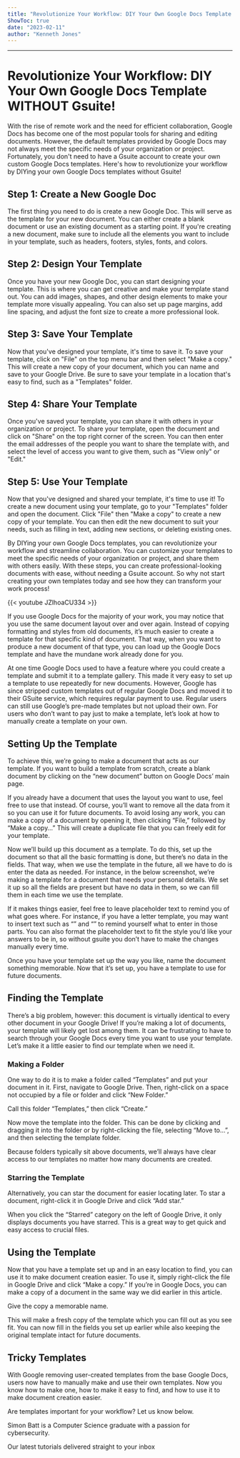 ```yaml
---
title: "Revolutionize Your Workflow: DIY Your Own Google Docs Template WITHOUT Gsuite!"
ShowToc: true 
date: "2023-02-11"
author: "Kenneth Jones"
---
```

*****
# Revolutionize Your Workflow: DIY Your Own Google Docs Template WITHOUT Gsuite!

With the rise of remote work and the need for efficient collaboration, Google Docs has become one of the most popular tools for sharing and editing documents. However, the default templates provided by Google Docs may not always meet the specific needs of your organization or project. Fortunately, you don't need to have a Gsuite account to create your own custom Google Docs templates. Here's how to revolutionize your workflow by DIYing your own Google Docs templates without Gsuite!

## Step 1: Create a New Google Doc

The first thing you need to do is create a new Google Doc. This will serve as the template for your new document. You can either create a blank document or use an existing document as a starting point. If you're creating a new document, make sure to include all the elements you want to include in your template, such as headers, footers, styles, fonts, and colors.

## Step 2: Design Your Template

Once you have your new Google Doc, you can start designing your template. This is where you can get creative and make your template stand out. You can add images, shapes, and other design elements to make your template more visually appealing. You can also set up page margins, add line spacing, and adjust the font size to create a more professional look.

## Step 3: Save Your Template

Now that you've designed your template, it's time to save it. To save your template, click on "File" on the top menu bar and then select "Make a copy." This will create a new copy of your document, which you can name and save to your Google Drive. Be sure to save your template in a location that's easy to find, such as a "Templates" folder.

## Step 4: Share Your Template

Once you've saved your template, you can share it with others in your organization or project. To share your template, open the document and click on "Share" on the top right corner of the screen. You can then enter the email addresses of the people you want to share the template with, and select the level of access you want to give them, such as "View only" or "Edit."

## Step 5: Use Your Template

Now that you've designed and shared your template, it's time to use it! To create a new document using your template, go to your "Templates" folder and open the document. Click "File" then "Make a copy" to create a new copy of your template. You can then edit the new document to suit your needs, such as filling in text, adding new sections, or deleting existing ones.

By DIYing your own Google Docs templates, you can revolutionize your workflow and streamline collaboration. You can customize your templates to meet the specific needs of your organization or project, and share them with others easily. With these steps, you can create professional-looking documents with ease, without needing a Gsuite account. So why not start creating your own templates today and see how they can transform your work process!

{{< youtube JZlhoaCU334 >}} 



If you use Google Docs for the majority of your work, you may notice that you use the same document layout over and over again. Instead of copying formatting and styles from old documents, it’s much easier to create a template for that specific kind of document. That way, when you want to produce a new document of that type, you can load up the Google Docs template and have the mundane work already done for you.
 
At one time Google Docs used to have a feature where you could create a template and submit it to a template gallery. This made it very easy to set up a template to use repeatedly for new documents. However, Google has since stripped custom templates out of regular Google Docs and moved it to their GSuite service, which requires regular payment to use. Regular users can still use Google’s pre-made templates but not upload their own. For users who don’t want to pay just to make a template, let’s look at how to manually create a template on your own.
 
## Setting Up the Template
 
To achieve this, we’re going to make a document that acts as our template. If you want to build a template from scratch, create a blank document by clicking on the “new document” button on Google Docs’ main page.
 

 
If you already have a document that uses the layout you want to use, feel free to use that instead. Of course, you’ll want to remove all the data from it so you can use it for future documents. To avoid losing any work, you can make a copy of a document by opening it, then clicking “File,” followed by “Make a copy…” This will create a duplicate file that you can freely edit for your template.
 
Now we’ll build up this document as a template. To do this, set up the document so that all the basic formatting is done, but there’s no data in the fields. That way, when we use the template in the future, all we have to do is enter the data as needed. For instance, in the below screenshot, we’re making a template for a document that needs your personal details. We set it up so all the fields are present but have no data in them, so we can fill them in each time we use the template.
 
If it makes things easier, feel free to leave placeholder text to remind you of what goes where. For instance, if you have a letter template, you may want to insert text such as “<NAME>” and “<BUSINESS>” to remind yourself what to enter in those parts. You can also format the placeholder text to fit the style you’d like your answers to be in, so without gsuite you don’t have to make the changes manually every time.
 
Once you have your template set up the way you like, name the document something memorable. Now that it’s set up, you have a template to use for future documents.
 
## Finding the Template
 
There’s a big problem, however: this document is virtually identical to every other document in your Google Drive! If you’re making a lot of documents, your template will likely get lost among them. It can be frustrating to have to search through your Google Docs every time you want to use your template. Let’s make it a little easier to find our template when we need it.
 
### Making a Folder
 
One way to do it is to make a folder called “Templates” and put your document in it. First, navigate to Google Drive. Then, right-click on a space not occupied by a file or folder and click “New Folder.”
 
Call this folder “Templates,” then click “Create.”
 
Now move the template into the folder. This can be done by clicking and dragging it into the folder or by right-clicking the file, selecting “Move to…”, and then selecting the template folder.
 
Because folders typically sit above documents, we’ll always have clear access to our templates no matter how many documents are created.
 
### Starring the Template
 
Alternatively, you can star the document for easier locating later. To star a document, right-click it in Google Drive and click “Add star.”
 
When you click the “Starred” category on the left of Google Drive, it only displays documents you have starred. This is a great way to get quick and easy access to crucial files.
 
## Using the Template
 
Now that you have a template set up and in an easy location to find, you can use it to make document creation easier. To use it, simply right-click the file in Google Drive and click “Make a copy.” If you’re in Google Docs, you can make a copy of a document in the same way we did earlier in this article.
 
Give the copy a memorable name.
 
This will make a fresh copy of the template which you can fill out as you see fit. You can now fill in the fields you set up earlier while also keeping the original template intact for future documents.
 
## Tricky Templates
 
With Google removing user-created templates from the base Google Docs, users now have to manually make and use their own templates. Now you know how to make one, how to make it easy to find, and how to use it to make document creation easier.
 
Are templates important for your workflow? Let us know below.
 
Simon Batt is a Computer Science graduate with a passion for cybersecurity.
 
Our latest tutorials delivered straight to your inbox




